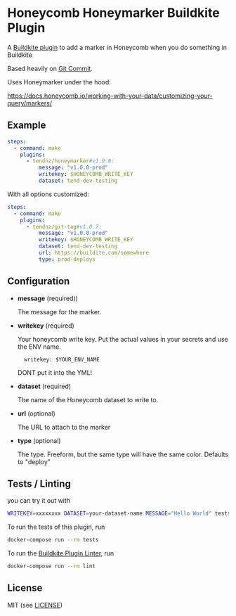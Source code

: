 # Honeycomb Honeymarker Buildkite Plugin

A [Buildkite plugin](https://buildkite.com/docs/agent/v3/plugins) to add a marker in Honeycomb when you do something in Buildkite

Based heavily on [Git Commit](https://github.com/thedyrt/git-commit-buildkite-plugin).

Uses Honeymarker under the hood:

https://docs.honeycomb.io/working-with-your-data/customizing-your-query/markers/

## Example

```yml
steps:
  - command: make
    plugins:
      - tendnz/honeymarker#v1.0.0:
          message: "v1.0.0-prod" 
          writekey: $HONEYCOMB_WRITE_KEY
          dataset: tend-dev-testing
```

With all options customized:

```yml
steps:
  - command: make
    plugins:
      - tendnz/git-tag#v1.0.7:
          message: "v1.0.0-prod"
          writekey: $HONEYCOMB_WRITE_KEY
          dataset: tend-dev-testing
          url: https://buildite.com/somewhere
          type: prod-deploys
```

## Configuration

- **message** (required))

    The message for the marker.

- **writekey** (required)

    Your honeycomb write key. Put the actual values in your secrets and use the ENV name. 

    ```
      writekey: $YOUR_ENV_NAME
    ```

    DONT put it into the YML!

- **dataset** (required)

    The name of the Honeycomb dataset to write to.

- **url** (optional)

  The URL to attach to the marker

- **type** (optional)

  The type. Freeform, but the same type will have the same color. Defaults to "deploy"




## Tests / Linting

you can try it out with

```bash
WRITEKEY=xxxxxxxx DATASET=your-dataset-name MESSAGE="Hello World" tests/quicktest.sh
```

To run the tests of this plugin, run

```sh
docker-compose run --rm tests
```

To run the [Buildkite Plugin Linter](https://github.com/buildkite-plugins/buildkite-plugin-linter), run

```sh
docker-compose run --rm lint
```

## License

MIT (see [LICENSE](LICENSE))
